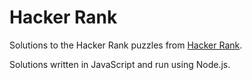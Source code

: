 # Hacker Rank

Solutions to the Hacker Rank puzzles from [Hacker Rank](https://www.hackerrank.com/challenges).

Solutions written in JavaScript and run using Node.js.
